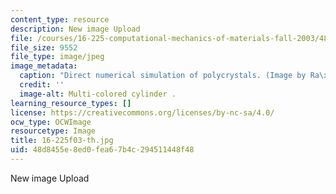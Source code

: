 ```yaml
---
content_type: resource
description: New image Upload
file: /courses/16-225-computational-mechanics-of-materials-fall-2003/48d8455e8ed0fea67b4c294511448f48_16-225f03-th.jpg
file_size: 9552
file_type: image/jpeg
image_metadata:
  caption: "Direct numerical simulation of polycrystals. (Image by Ra\xFAl Radovitzky.)"
  credit: ''
  image-alt: Multi-colored cylinder .
learning_resource_types: []
license: https://creativecommons.org/licenses/by-nc-sa/4.0/
ocw_type: OCWImage
resourcetype: Image
title: 16-225f03-th.jpg
uid: 48d8455e-8ed0-fea6-7b4c-294511448f48
---
```

New image Upload